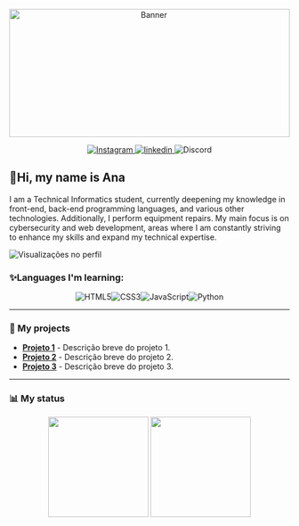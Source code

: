 <p align="center">
  <img src="https://github.com/AnaIsabel408/bannergif/blob/a6ee239142205c5ed3302e2bd942cb13d851e8cb/Ana%20Isabel.gif" alt="Banner" style="width: 100%; height: 230px;" />
</p> 
<p align="center">
  <a href="https://instagram.com/selantrix">
    <img alt="Instagram" src="https://img.shields.io/badge/-Instagram-E4405F?style=for-the-badge&logo=instagram&logoColor=white" />
  </a>
  <a href="https://www.linkedin.com/in/ana-isabel-315930326/">
    <img alt="linkedin" src="https://img.shields.io/badge/-LinkedIn-0A66C2?style=for-the-badge&logo=linkedin&logoColor=white" />
  </a>
  <a>
    <img alt="Discord" src="https://img.shields.io/badge/Discord-7289DA?style=for-the-badge&logo=discord&logoColor=white&label=selantrix" />
  </a>
</p>
<div>
    <h2>🎀Hi, my name is Ana</h2>
    <p>I am a Technical Informatics student, currently deepening my knowledge in front-end, back-end programming languages, and various other technologies. Additionally, I perform equipment repairs. My main focus is on cybersecurity and web development, areas where I am constantly striving to enhance my skills and expand my technical expertise.</p>
  </div>
  <div>
    <img src="https://komarev.com/ghpvc/?username=AnaIsabel408&color=red&style=for-the-badge" alt="Visualizações no perfil" />
  </div>
</div>

### ✨**Languages I'm learning:**
<div style="display: flex; justify-content: center;">
  <img alt="HTML5" src="https://img.shields.io/badge/-HTML5-E34F26?style=for-the-badge&logo=html5&logoColor=white" />
  <img alt="CSS3" src="https://img.shields.io/badge/-CSS3-1572B6?style=for-the-badge&logo=css3&logoColor=white" />
  <img alt="JavaScript" src="https://img.shields.io/badge/-JavaScript-F7DF1E?style=for-the-badge&logo=javascript&logoColor=black" />
  <img alt="Python" src="https://img.shields.io/badge/-Python-3776AB?style=for-the-badge&logo=python&logoColor=white" />
</div>

---
### 📂 My projects
- **[Projeto 1](https://github.com/seuprojeto1)** - Descrição breve do projeto 1.
- **[Projeto 2](https://github.com/seuprojeto2)** - Descrição breve do projeto 2.
- **[Projeto 3](https://github.com/seuprojeto3)** - Descrição breve do projeto 3.

---
### 📊 My status
<div align="center">
  <img height="180em" src="https://github-readme-stats.vercel.app/api?username=AnaIsabel408&show_icons=true&theme=radical&include_all_commits=true&count_private=true" />
  
  <img height="180em" src="https://github-readme-stats.vercel.app/api/top-langs/?username=AnaIsabel408&layout=compact&langs_count=7&theme=radical"/>
</div>
